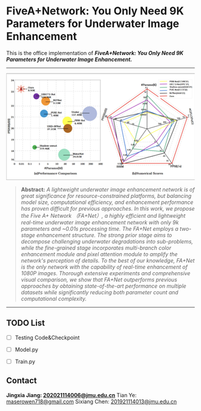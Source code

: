# FiveA+Network: You Only Need 9K Parameters for Underwater Image Enhancement

This is the office implementation of ***FiveA+Network: You Only Need 9K Parameters for Underwater Image Enhancement.***

<hr />

![FAPlus_Net_Comparison.jpg](Figures/FAPlus_Net_Comparison.jpg)


> **Abstract:** *A lightweight underwater image enhancement network is of great significance for resource-constrained platforms, but balancing model size, computational efficiency, and enhancement performance has proven difficult for previous approaches. In this work, we propose the Five A+ Network （FA+Net）, a highly efficient and lightweight real-time underwater image enhancement network with only 9k parameters and ~0.01s processing time. The FA+Net employs a two-stage enhancement structure. The strong prior stage aims to decompose challenging underwater degradations into sub-problems, while the fine-grained stage incorporates multi-branch color enhancement module and pixel attention module to amplify the network's perception of details. To the best of our knowledge, FA+Net is the only network with the capability of real-time enhancement of 1080P images. Thorough extensive experiments and comprehensive visual comparison, we show that FA+Net outperforms previous approaches by obtaining state-of-the-art performance on multiple datasets while significantly reducing both parameter count and computational complexity.* 
<hr />


## TODO List
- [ ] Testing Code&Checkpoint
- [ ] Model.py
- [ ] Train.py


## Contact
**Jingxia Jiang: 202021114006@jmu.edu.cn**
Tian Ye: maserowen718@gmail.com
Sixiang Chen: 201921114013@jmu.edu.cn

